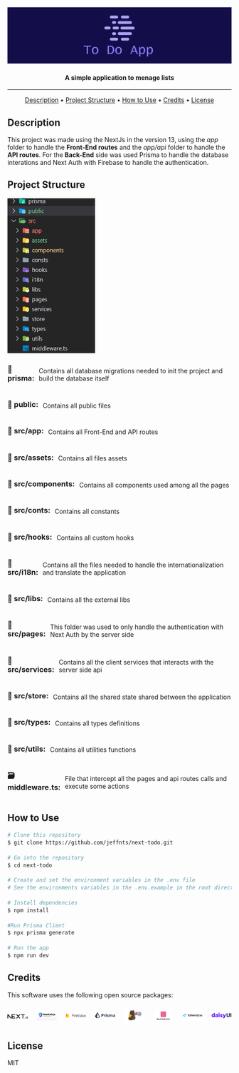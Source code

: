 <img src="public\images\hero.png" alt="Markdownify">

<h4 align="center">A simple application to menage lists</h4>

<hr>

<p align="center">
  <a href="#description">Description</a> •
  <a href="#project-structure">Project Structure</a> •
  <a href="#how-to-use">How to Use</a> •
  <a href="#credits">Credits</a> •
  <a href="#license">License</a>
</p>

<!-- ### Technologies
<div style='display: flex; flex-direction: row; gap: 20px; padding: 10px 0;'>
    <a href='https://nextjs.org/' target='_blank'>
        <img src='public\images\nextjs.png' width=50>
    </a>
</div> -->


## Description
This project was made using the NextJs in the version 13, using the <i>app</i> folder to handle the <strong>Front-End routes</strong> and the <i>app/api</i> folder to handle the <strong>API routes</strong>. For the <strong>Back-End</strong> side was used  Prisma to handle the database interations and Next Auth with Firebase to handle the authentication.

## Project Structure
<img src='public\images\folders.png'>

<div style='display: flex; flex-direction: row; align-items: center; gap: 10px;'>
    <h3>📁 prisma: </h3> 
    <p style='margin-top: 25px'>
        Contains all database migrations needed to init the project and build the database itself
    </p>
</div>

<div style='display: flex; flex-direction: row; align-items: center; gap: 10px;'>
    <h3>📁 public: </h3> 
    <p style='margin-top: 25px'>
        Contains all public files
    </p>
</div>

<div style='display: flex; flex-direction: row; align-items: center; gap: 10px;'>
    <h3>📁 src/app: </h3> 
    <p style='margin-top: 25px'>
        Contains all Front-End and API routes
    </p>
</div>

<div style='display: flex; flex-direction: row; align-items: center; gap: 10px;'>
    <h3>📁 src/assets: </h3> 
    <p style='margin-top: 25px'>
        Contains all files assets
    </p>
</div>

<div style='display: flex; flex-direction: row; align-items: center; gap: 10px;'>
    <h3>📁 src/components: </h3> 
    <p style='margin-top: 25px'>
        Contains all components used among all the pages 
    </p>
</div>

<div style='display: flex; flex-direction: row; align-items: center; gap: 10px;'>
    <h3>📁 src/conts: </h3> 
    <p style='margin-top: 25px'>
        Contains all constants 
    </p>
</div>
    
<div style='display: flex; flex-direction: row; align-items: center; gap: 10px;'>
    <h3>📁 src/hooks: </h3> 
    <p style='margin-top: 25px'>
        Contains all custom hooks
    </p>
</div>

<div style='display: flex; flex-direction: row; align-items: center; gap: 10px;'>
    <h3>📁 src/i18n: </h3> 
    <p style='margin-top: 25px'>
        Contains all the files needed to handle the internationalization and translate the application
    </p>
</div>

<div style='display: flex; flex-direction: row; align-items: center; gap: 10px;'>
    <h3>📁 src/libs: </h3> 
    <p style='margin-top: 25px'>
        Contains all the external libs
    </p>
</div>

<div style='display: flex; flex-direction: row; align-items: center; gap: 10px;'>
    <h3>📁 src/pages: </h3> 
    <p style='margin-top: 25px'>
        This folder was used to only handle the authentication with Next Auth by the server side
    </p>
</div>

<div style='display: flex; flex-direction: row; align-items: center; gap: 10px;'>
    <h3>📁 src/services: </h3> 
    <p style='margin-top: 25px'>
        Contains all the client services that interacts with the server side api
    </p>
</div>

<div style='display: flex; flex-direction: row; align-items: center; gap: 10px;'>
    <h3>📁 src/store: </h3> 
    <p style='margin-top: 25px'>
        Contains all the shared state shared between the application
    </p>
</div>

<div style='display: flex; flex-direction: row; align-items: center; gap: 10px;'>
    <h3>📁 src/types: </h3> 
    <p style='margin-top: 25px'>
        Contains all types definitions
    </p>
</div>

<div style='display: flex; flex-direction: row; align-items: center; gap: 10px;'>
    <h3>📁 src/utils: </h3> 
    <p style='margin-top: 25px'>
        Contains all utilities functions
    </p>
</div>

<div style='display: flex; flex-direction: row; align-items: center; gap: 10px;'>
    <h3>🗃️ middleware.ts: </h3> 
    <p style='margin-top: 25px'>
        File that intercept all the pages and api routes calls and execute some actions
    </p>
</div>

## How to Use
```bash
# Clone this repository
$ git clone https://github.com/jeffnts/next-todo.git

# Go into the repository
$ cd next-todo

# Create and set the environment variables in the .env file
# See the environments variables in the .env.example in the root directory

# Install dependencies
$ npm install

#Run Prisma Client
$ npx prisma generate

# Run the app
$ npm run dev
```

## Credits
This software uses the following open source packages:
<div style='display: flex; flex-direction: row; align-items:center; gap: 20px; padding: 10px 0;'>
    <a href='https://nextjs.org/' target='_blank'>
    <img src="public\images\nextjs.png" style="transform: scale(1); transition: transform 0.2s ease-in-out;" onmouseover="this.style.transform='scale(1.2)'" onmouseout="this.style.transform='scale(1)'"  width=100>
    </a>
    <a href='https://next-auth.js.org/' style="transform: scale(1); transition: transform 0.2s ease-in-out;" onmouseover="this.style.transform='scale(1.2)'" onmouseout="this.style.transform='scale(1)'"  target='_blank'>
        <img src='public\images\next-auth.png' width=100>
    </a>
    <a href='https://firebase.google.com/' style="transform: scale(1); transition: transform 0.2s ease-in-out;" onmouseover="this.style.transform='scale(1.2)'" onmouseout="this.style.transform='scale(1)'"  target='_blank'>
        <img src='public\images\firebase.png' width=100>
    </a>
    <a href='https://www.prisma.io/' style="transform: scale(1); transition: transform 0.2s ease-in-out;" onmouseover="this.style.transform='scale(1.2)'" onmouseout="this.style.transform='scale(1)'"  target='_blank'>
        <img src='public\images\prisma.png' width=100>
    </a>
    <a href='https://zustand-demo.pmnd.rs/' style="transform: scale(1); transition: transform 0.2s ease-in-out;" onmouseover="this.style.transform='scale(1.2)'" onmouseout="this.style.transform='scale(1)'"  target='_blank'>
        <img src='public\images\zustand.png' width=100>
    </a>
     <a href='https://react-hook-form.com/' style="transform: scale(1); transition: transform 0.2s ease-in-out;" onmouseover="this.style.transform='scale(1.2)'" onmouseout="this.style.transform='scale(1)'"  target='_blank'>
        <img src='public\images\react-hook-form.jpg' width=100>
    </a>
    <a href='https://tailwindcss.com/' style="transform: scale(1); transition: transform 0.2s ease-in-out;" onmouseover="this.style.transform='scale(1.2)'" onmouseout="this.style.transform='scale(1)'"  target='_blank'>
        <img src='public\images\tailwind.png' width=100>
    </a>
    <a href='https://daisyui.com/' style="transform: scale(1); transition: transform 0.2s ease-in-out;" onmouseover="this.style.transform='scale(1.2)'" onmouseout="this.style.transform='scale(1)'"  target='_blank'>
        <img src='public\images\daisyui.svg' width=100>
    </a>
</div>

## License

MIT